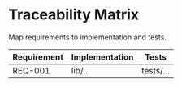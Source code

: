 # Traceability Matrix

Map requirements to implementation and tests.

| Requirement | Implementation | Tests |
|-------------|----------------|-------|
| REQ-001     | lib/...        | tests/... |
